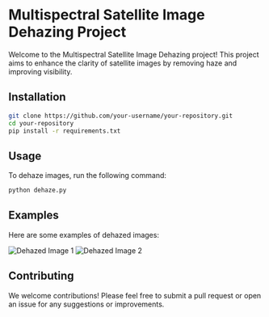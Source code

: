 
# Multispectral Satellite Image Dehazing Project

Welcome to the Multispectral Satellite Image Dehazing project! This project aims to enhance the clarity of satellite images by removing haze and improving visibility.

## Installation

```bash
git clone https://github.com/your-username/your-repository.git
cd your-repository
pip install -r requirements.txt
```

## Usage

To dehaze images, run the following command:

```bash
python dehaze.py
```


## Examples

Here are some examples of dehazed images:

![Dehazed Image 1](path/to/dehazed-image1.png)
![Dehazed Image 2](path/to/dehazed-image2.png)

## Contributing

We welcome contributions! Please feel free to submit a pull request or open an issue for any suggestions or improvements.

